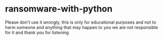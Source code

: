 # ransomware-with-python
Please don't use it wrongly,
this is only for educational purposes
and not to harm someone and anything
that may happen to you we are not responsible
for it and thank you for listening
